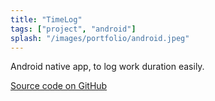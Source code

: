 ```yaml
---
title: "TimeLog"
tags: ["project", "android"]
splash: "/images/portfolio/android.jpeg"
---
```


Android native app, to log work duration easily.

<i class="fab fa-github"></i> [Source code on GitHub](https://github.com/leneurone/TimeLog)